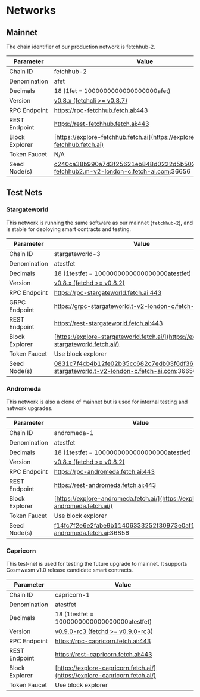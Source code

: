 # Networks

## Mainnet

The chain identifier of our production network is fetchhub-2.

| Parameter      | Value                                                                                      |
| -------------- | ------------------------------------------------------------------------------------------ |
| Chain ID       | fetchhub-2                                                                                 |
| Denomination   | afet                                                                                       |
| Decimals       | 18 (1fet = 1000000000000000000afet)                                                        |
| Version        | [v0.8.x (fetchcli >= v0.8.7)](https://github.com/fetchai/fetchd/tree/release/v0.8.x)               |
| RPC Endpoint   | https://rpc-fetchhub.fetch.ai:443                                                      |
| REST Endpoint  | https://rest-fetchhub.fetch.ai:443                                                     |
| Block Explorer | [https://explore-fetchhub.fetch.ai](https://explore-fetchhub.fetch.ai)                     |
| Token Faucet   | N/A                                                                                        |
| Seed Node(s)   | c240ca38b990a7d3f25621eb848d0222d5b50278@connect-fetchhub2.m-v2-london-c.fetch-ai.com:36656 |

## Test Nets

### Stargateworld

This network is running the same software as our mainnet (`fetchhub-2`), and is stable for deploying smart contracts and testing.

| Parameter      | Value                                                                                      |
| -------------- | ------------------------------------------------------------------------------------------ |
| Chain ID       | stargateworld-3                                                                            |
| Denomination   | atestfet                                                                                   |
| Decimals       | 18 (1testfet = 1000000000000000000atestfet)                                                |
| Version        | [v0.8.x (fetchd >= v0.8.2)](https://github.com/fetchai/fetchd/tree/release/v0.8.x)                 |
| RPC Endpoint   | https://rpc-stargateworld.fetch.ai:443                                                     |
| GRPC Endpoint  | https://grpc-stargateworld.t-v2-london-c.fetch-ai.com:443                                  |
| REST Endpoint  | https://rest-stargateworld.fetch.ai:443                                                    |
| Block Explorer | [https://explore-stargateworld.fetch.ai/](https://explore-stargateworld.fetch.ai/)         |
| Token Faucet   | Use block explorer                                                                         |
| Seed Node(s)   | 0831c7f4cb4b12fe02b35cc682c7edb03f6df36c@connect-stargateworld.t-v2-london-c.fetch-ai.com:36656 |

### Andromeda

This network is also a clone of mainnet but is used for internal testing and network upgrades.

| Parameter      | Value                                                                                      |
| -------------- | ------------------------------------------------------------------------------------------ |
| Chain ID       | andromeda-1                                                                                |
| Denomination   | atestfet                                                                                   |
| Decimals       | 18 (1testfet = 1000000000000000000atestfet)                                                |
| Version        | [v0.8.x (fetchd >= v0.8.2)](https://github.com/fetchai/fetchd/tree/release/v0.8.x)                 |
| RPC Endpoint   | https://rpc-andromeda.fetch.ai:443                                                         |
| REST Endpoint  | https://rest-andromeda.fetch.ai:443                                                        |
| Block Explorer | [https://explore-andromeda.fetch.ai/](https://explore-andromeda.fetch.ai/)                 |
| Token Faucet   | Use block explorer                                                                         |
| Seed Node(s)   | f14fc7f2e6e2fabe9b11406333252f30973e0af1@connect-andromeda.fetch.ai:36856                  |

### Capricorn

This test-net is used for testing the future upgrade to mainnet. It supports Cosmwasm v1.0 release candidate smart contracts.

| Parameter      | Value                                                                                      |
| -------------- | ------------------------------------------------------------------------------------------ |
| Chain ID       | capricorn-1                                                                                |
| Denomination   | atestfet                                                                                   |
| Decimals       | 18 (1testfet = 1000000000000000000atestfet)                                                |
| Version        | [v0.9.0-rc3 (fetchd >= v0.9.0-rc3)](https://github.com/fetchai/fetchd/tree/integration/capricorn)      |
| RPC Endpoint   | https://rpc-capricorn.fetch.ai:443                                                         |
| REST Endpoint  | https://rest-capricorn.fetch.ai:443                                                        |
| Block Explorer | [https://explore-capricorn.fetch.ai/](https://explore-capricorn.fetch.ai/)                 |
| Token Faucet   | Use block explorer                                                                         |
